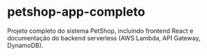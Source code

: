 # petshop-app-completo
Projeto completo do sistema PetShop, incluindo frontend React e documentação do backend serverless (AWS Lambda, API Gateway, DynamoDB).
